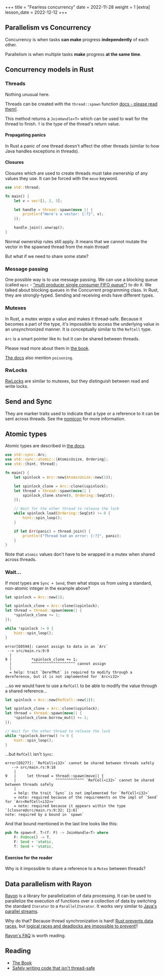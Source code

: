 +++
title = "Fearless concurrency"
date = 2022-11-28
weight = 1
[extra]
lesson_date = 2022-12-12
+++

## Parallelism vs Concurrency

Concurrency is when tasks **can make** progress **independently** of each other.

Parallelism is when multiple tasks **make** progress **at the same time**.

## Concurrency models in Rust

### Threads

Nothing unusual here.

Threads can be created with the `thread::spawn` function [docs - please read them!](https://doc.rust-lang.org/std/thread/fn.spawn.html).

This method returns a `JoinHandle<T>` which can be used to wait for the thread to finish. `T` is the type of the thread's return value.

#### Propagating panics

In Rust a panic of one thread doesn't affect the other threads (similar to how Java handles exceptions in threads).

#### Closures

Closures which are used to create threads must take ownership of any values they use. It can be forced with the `move` keyword.

```rust
use std::thread;

fn main() {
    let v = vec![1, 2, 3];

    let handle = thread::spawn(move || {
        println!("Here's a vector: {:?}", v);
    });

    handle.join().unwrap();
}
```

Normal ownership rules still apply. It means that we cannot mutate the vector in the spawned thread from the main thread!

But what if we need to share some state?

### Message passing

One possible way is to use message passing. We can use a blocking queue (called `mpsc` - ["multi producer single consumer FIFO queue"](https://doc.rust-lang.org/std/sync/mpsc/index.html)) to do it.
We talked about blocking queues in the Concurrent programming class. In Rust, they are strongly-typed. Sending and receiving ends have different types.

### Mutexes

In Rust, a mutex _wraps_ a value and makes it thread-safe.
Because it becomes a part of the type, it's impossible to access the underlying value in an unsynchronized manner. It is conceptually similar to the `RefCell` type.

`Arc` is a smart pointer like `Rc` but it can be shared between threads.

Please read more about them in [the book](https://doc.rust-lang.org/stable/book/ch16-03-shared-state.html).

[The docs](https://doc.rust-lang.org/std/sync/struct.Mutex.html) also mention `poisoning`.

### RwLocks

[RwLocks](https://doc.rust-lang.org/std/sync/struct.RwLock.html) are similar to mutexes, but they distinguish between read and write locks.

## Send and Sync

They are marker traits used to indicate that a type or a reference to it can be sent across threads. See the [nomicon](https://doc.rust-lang.org/nomicon/send-and-sync.html) for more information.

## Atomic types

Atomic types are described in [the docs](https://doc.rust-lang.org/std/sync/atomic/).

```rust
use std::sync::Arc;
use std::sync::atomic::{AtomicUsize, Ordering};
use std::{hint, thread};

fn main() {
    let spinlock = Arc::new(AtomicUsize::new(1));

    let spinlock_clone = Arc::clone(&spinlock);
    let thread = thread::spawn(move|| {
        spinlock_clone.store(0, Ordering::SeqCst);
    });

    // Wait for the other thread to release the lock
    while spinlock.load(Ordering::SeqCst) != 0 {
        hint::spin_loop();
    }

    if let Err(panic) = thread.join() {
        println!("Thread had an error: {:?}", panic);
    }
}
```

Note that `atomic` values don't have to be wrapped in a mutex when shared across threads.

### Wait...

If most types are `Sync + Send`, then what stops us from using a standard, non-atomic integer in the example above?

```rust
let spinlock = Arc::new(1);

let spinlock_clone = Arc::clone(&spinlock);
let thread = thread::spawn(move|| {
    *spinlock_clone += 1;
});

while *spinlock != 0 {
    hint::spin_loop();
}
```

```
error[E0594]: cannot assign to data in an `Arc`
 --> src/main.rs:9:9
  |
9 |         *spinlock_clone += 1;
  |         ^^^^^^^^^^^^^^^^^^^^ cannot assign
  |
  = help: trait `DerefMut` is required to modify through a dereference, but it is not implemented for `Arc<i32>`
```

...so we would have to use a `RefCell` to be able to modify the value through a shared reference...

```rust
let spinlock = Arc::new(RefCell::new(1));

let spinlock_clone = Arc::clone(&spinlock);
let thread = thread::spawn(move|| {
    *spinlock_clone.borrow_mut() += 1;
});

// Wait for the other thread to release the lock
while *spinlock.borrow() != 0 {
    hint::spin_loop();
}
```

...but `RefCell` isn't `Sync`:

```
error[E0277]: `RefCell<i32>` cannot be shared between threads safely
   --> src/main.rs:9:18
    |
9   |     let thread = thread::spawn(move|| {
    |                  ^^^^^^^^^^^^^ `RefCell<i32>` cannot be shared between threads safely
    |
    = help: the trait `Sync` is not implemented for `RefCell<i32>`
    = note: required because of the requirements on the impl of `Send` for `Arc<RefCell<i32>>`
    = note: required because it appears within the type `[closure@src/main.rs:9:32: 11:6]`
note: required by a bound in `spawn`
```

And that bound mentioned in the last line looks like this:

```rust
pub fn spawn<F, T>(f: F) -> JoinHandle<T> where
    F: FnOnce() -> T,
    F: Send + 'static,
    T: Send + 'static,
```

#### Exercise for the reader

Why is it impossible to share a reference to a `Mutex` between threads?

## Data parallelism with Rayon

[Rayon](https://docs.rs/rayon/latest/rayon/) is a library for parallelization of data processing.
It can be used to parallelize the execution of functions over a collection of data by switching the standard `Iterator` to a `ParallelIterator`.
It works very similar to [Java's parallel streams](https://docs.oracle.com/javase/tutorial/collections/streams/parallelism.html#executing_streams_in_parallel).

Why do that? Because thread synchronization is hard! [Rust prevents data races](https://doc.rust-lang.org/nomicon/races.html), but [logical races and deadlocks are impossible to prevent!](https://users.rust-lang.org/t/deadlock-is-it-a-bug-or-is-it-intentional/1544)!

[Rayon's FAQ](https://github.com/rayon-rs/rayon/blob/master/FAQ.md) is worth reading.

## Reading
- [The Book](https://doc.rust-lang.org/book/ch16-00-concurrency.html)
- [Safely writing code that isn't thread-safe](http://archive.today/WFlZV)